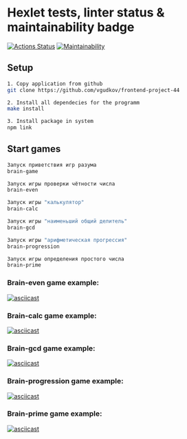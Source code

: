 # Hexlet tests, linter status & maintainability badge
[![Actions Status](https://github.com/vgudkov/frontend-project-44/workflows/hexlet-check/badge.svg)](https://github.com/vgudkov/frontend-project-44/actions)
[![Maintainability](https://api.codeclimate.com/v1/badges/4ea9d0750b0b8f96859b/maintainability)](https://codeclimate.com/github/vgudkov/frontend-project-44/maintainability)

## Setup

```bash
1. Copy application from github
git clone https://github.com/vgudkov/frontend-project-44

2. Install all dependecies for the programm
make install

3. Install package in system
npm link
```

## Start games

```bash
Запуск приветствия игр разума
brain-game

Запуск игры проверки чётности числа
brain-even

Запуск игры "калькулятор"
brain-calc

Запуск игры "наименьший общий делитель"
brain-gcd

Запуск игры "арифметическая прогрессия"
brain-progression

Запуск игры определения простого числа
brain-prime
```

### Brain-even game example:
[![asciicast](https://asciinema.org/a/QxSTaHg8PY7ggHoKomfPNrjzg.svg)](https://asciinema.org/a/QxSTaHg8PY7ggHoKomfPNrjzg)

### Brain-calc game example:
[![asciicast](https://asciinema.org/a/WToZQS1e2geIN8zrlIS2y5tUZ.svg)](https://asciinema.org/a/WToZQS1e2geIN8zrlIS2y5tUZ)

### Brain-gcd game example:
[![asciicast](https://asciinema.org/a/BiGIIbDSCKBLQUi551QI32lm9.svg)](https://asciinema.org/a/BiGIIbDSCKBLQUi551QI32lm9)

### Brain-progression game example:
[![asciicast](https://asciinema.org/a/EA5b49uiowJWR15PoqJiP9Cdb.svg)](https://asciinema.org/a/EA5b49uiowJWR15PoqJiP9Cdb)

### Brain-prime game example:
[![asciicast](https://asciinema.org/a/8HFyPXZThT6KBLOgvgPuA2kO9.svg)](https://asciinema.org/a/8HFyPXZThT6KBLOgvgPuA2kO9)

